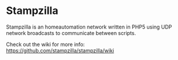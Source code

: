 Stampzilla
=============
Stampzilla is an homeautomation network written in PHP5 using UDP network broadcasts to communicate between scripts. 

Check out the wiki for more info: https://github.com/stampzilla/stampzilla/wiki
